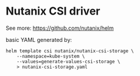 # Nutanix CSI driver

See more: https://github.com/nutanix/helm

basic YAML generated by:

```
helm template csi nutanix/nutanix-csi-storage \
    --namespace=kube-system \
    --values=generate-values-csi-storage \
    > nutanix-csi-storage.yaml 
```
